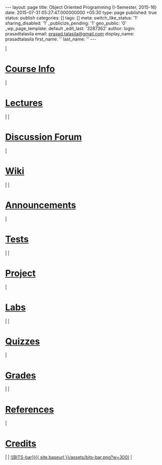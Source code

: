 --- layout: page title: Object Oriented Programming (I-Semester, 2015-16) date: 2015-07-31 05:27:47.000000000 +05:30 type: page published: true status: publish categories: [] tags: [] meta: switch\_like\_status: '1' sharing\_disabled: '1' \_publicize\_pending: '1' geo\_public: '0' \_wp\_page\_template: default \_edit\_last: '3287362' author: login: prasadtalasila email: prasad.talasila@gmail.com display\_name: prasadtalasila first\_name: '' last\_name: '' ---

| 
# [Course Info](https://prasadtalasila.wordpress.com/oop/oop-201516-course-information/)
 | 
# [Lectures](https://prasadtalasila.wordpress.com/oop/oop-201516-lecture-schedule/)
 |
| 
# [Discussion Forum](https://piazza.com/bits-goa.ac.in/fall2015/csf213/home)
 | 
# [Wiki](http://10.1.1.242/moodle/mod/wiki/view.php?id=43391)
 |
| 
# [Announcements](https://prasadtalasila.wordpress.com/oop/oop-201516-announcements/)
 | 
# [Tests](https://prasadtalasila.wordpress.com/oop/oop-201516-tests/)
 |
| 
# [Project](https://prasadtalasila.wordpress.com/oop/oop-201516-project/)
 | 
# [Labs](https://prasadtalasila.wordpress.com/oop/oop-201516-labs/)
 |
| 
# [Quizzes](https://prasadtalasila.wordpress.com/oop/oop-201516-quizzes/)
 | 
# [Grades](http://10.1.1.242/moodle/grade/report/user/index.php?id=4744)
 |
| 
# [References](https://prasadtalasila.wordpress.com/oop/oop-201516-references/)
 | 
# [Credits](https://prasadtalasila.wordpress.com/oop-course-credits/)
 |
| [![BITS-bar]({{ site.baseurl }}/assets/bits-bar.png?w=300)](https://prasadtalasila.files.wordpress.com/2015/01/bits-bar.png) |

&nbsp;

